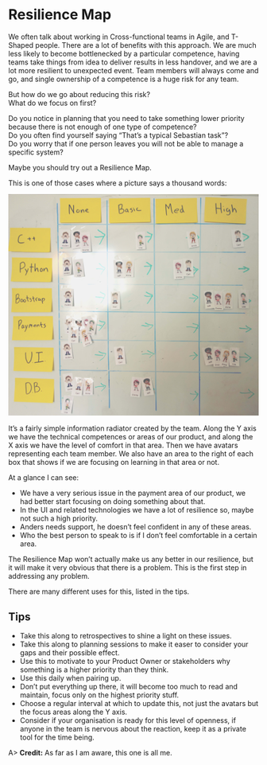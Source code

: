 # Resilience Map

We often talk about working in Cross-functional teams in Agile, and T-Shaped people. There are a lot of benefits with this approach. We are much less likely to become bottlenecked by a particular competence, having teams take things from idea to deliver results in less handover, and we are a lot more resilient to unexpected event. Team members will always come and go, and single ownership of a competence is a huge risk for any team.

But how do we go about reducing this risk?  
What do we focus on first?

Do you notice in planning that you need to take something lower priority because there is not enough of one type of competence?  
Do you often find yourself saying “That’s a typical Sebastian task”?  
Do you worry that if one person leaves you will not be able to manage a specific system?

Maybe you should try out a Resilience Map.

This is one of those cases where a picture says a thousand words:

![Resilience Map](images/resilience-map.jpg)

It’s a fairly simple information radiator created by the team. Along the Y axis we have the technical competences or areas of our product, and along the X axis we have the level of comfort in that area. Then we have avatars representing each team member. We also have an area to the right of each box that shows if we are focusing on learning in that area or not.

At a glance I can see:

- We have a very serious issue in the payment area of our product, we had better start focusing on doing something about that. 
- In the UI and related technologies we have a lot of resilience so, maybe not such a high priority.
- Anders needs support, he doesn’t feel confident in any of these areas.
- Who the best person to speak to is if I don’t feel comfortable in a certain area.

The Resilience Map won’t actually make us any better in our resilience, but it will make it very obvious that there is a problem. This is the first step in addressing any problem.

There are many different uses for this, listed in the tips.

## Tips
- Take this along to retrospectives to shine a light on these issues.
- Take this along to planning sessions to make it easer to consider your gaps and their possible effect.
- Use this to motivate to your Product Owner or stakeholders why something is a higher priority than they think.
- Use this daily when pairing up.
- Don’t put everything up there, it will become too much to read and maintain, focus only on the highest priority stuff.
- Choose a regular interval at which to update this, not just the avatars but the focus areas along the Y axis.
- Consider if your organisation is ready for this level of openness, if anyone in the team is nervous about the reaction, keep it as a private tool for the time being.

A> **Credit:** As far as I am aware, this one is all me.
